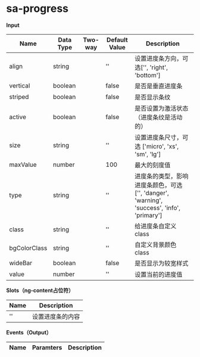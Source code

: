# sa-progress

**Input**

| Name | Data Type |  Two-way | Default Value | Description |
| --- | --- | --- | --- | --- |
| align | string | | '' | 设置进度条方向，可选['', 'right', 'bottom'] |
| vertical | boolean | | false | 是否是垂直进度条 |
| striped | boolean | | false | 是否显示条纹 |
| active | boolean | | false | 是否设置为激活状态（进度条纹是活动的）|
| size | string | | '' | 设置进度条尺寸，可选 ['micro', 'xs', 'sm', 'lg'] |
| maxValue | number | | 100 | 最大的刻度值 |
| type | string | | '' | 进度条的类型，影响进度条颜色，可选 ['', 'danger', 'warning', 'success', 'info', 'primary'] |
| class | string | | '' | 给进度条自定义class | 
| bgColorClass | string | | '' | 自定义背景颜色class |
| wideBar | boolean | | false | 是否显示为较宽样式 |
| value | number | | '' | 设置当前的进度值 |
 
**Slots（ng-content占位符）**

| Name | Description |
| --- | --- |
| '' | 设置进度条的内容 |

**Events（Output）**

| Name | Paramters | Description |
| --- | --- | --- |
